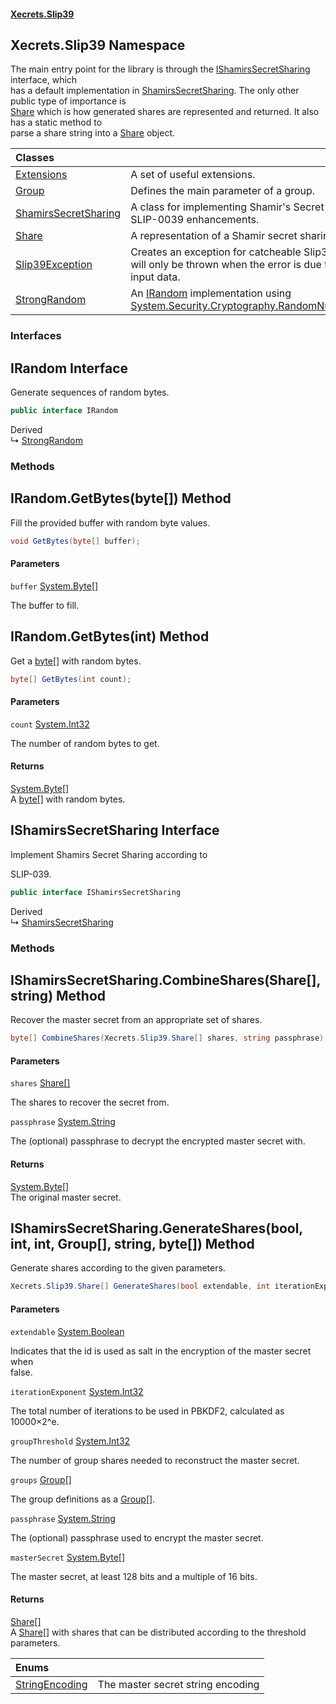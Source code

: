 #### [Xecrets.Slip39](index.md 'index')

## Xecrets.Slip39 Namespace

The main entry point for the library is through the [IShamirsSecretSharing](Xecrets.Slip39.md#Xecrets.Slip39.IShamirsSecretSharing 'Xecrets.Slip39.IShamirsSecretSharing') interface, which  
            has a default implementation in [ShamirsSecretSharing](Xecrets.Slip39.ShamirsSecretSharing.md 'Xecrets.Slip39.ShamirsSecretSharing'). The only other public type of importance is  
            [Share](Xecrets.Slip39.Share.md 'Xecrets.Slip39.Share') which is how generated shares are represented and returned. It also has a static method to  
            parse a share string into a [Share](Xecrets.Slip39.Share.md 'Xecrets.Slip39.Share') object.

| Classes | |
| :--- | :--- |
| [Extensions](Xecrets.Slip39.Extensions.md 'Xecrets.Slip39.Extensions') | A set of useful extensions. |
| [Group](Xecrets.Slip39.Group.md 'Xecrets.Slip39.Group') | Defines the main parameter of a group. |
| [ShamirsSecretSharing](Xecrets.Slip39.ShamirsSecretSharing.md 'Xecrets.Slip39.ShamirsSecretSharing') | A class for implementing Shamir's Secret Sharing with SLIP-0039 enhancements. |
| [Share](Xecrets.Slip39.Share.md 'Xecrets.Slip39.Share') | A representation of a Shamir secret sharing share. |
| [Slip39Exception](Xecrets.Slip39.Slip39Exception.md 'Xecrets.Slip39.Slip39Exception') | Creates an exception for catcheable Slip39 errors. This will only be thrown when the error is due to incorrect<br/>input data. |
| [StrongRandom](Xecrets.Slip39.StrongRandom.md 'Xecrets.Slip39.StrongRandom') | An [IRandom](Xecrets.Slip39.md#Xecrets.Slip39.IRandom 'Xecrets.Slip39.IRandom') implementation using [System.Security.Cryptography.RandomNumberGenerator](https://docs.microsoft.com/en-us/dotnet/api/System.Security.Cryptography.RandomNumberGenerator 'System.Security.Cryptography.RandomNumberGenerator'). |
### Interfaces

<a name='Xecrets.Slip39.IRandom'></a>

## IRandom Interface

Generate sequences of random bytes.

```csharp
public interface IRandom
```

Derived  
&#8627; [StrongRandom](Xecrets.Slip39.StrongRandom.md 'Xecrets.Slip39.StrongRandom')
### Methods

<a name='Xecrets.Slip39.IRandom.GetBytes(byte[])'></a>

## IRandom.GetBytes(byte[]) Method

Fill the provided buffer with random byte values.

```csharp
void GetBytes(byte[] buffer);
```
#### Parameters

<a name='Xecrets.Slip39.IRandom.GetBytes(byte[]).buffer'></a>

`buffer` [System.Byte](https://docs.microsoft.com/en-us/dotnet/api/System.Byte 'System.Byte')[[]](https://docs.microsoft.com/en-us/dotnet/api/System.Array 'System.Array')

The buffer to fill.

<a name='Xecrets.Slip39.IRandom.GetBytes(int)'></a>

## IRandom.GetBytes(int) Method

Get a [byte[]](https://docs.microsoft.com/en-us/dotnet/api/byte[] 'byte[]') with random bytes.

```csharp
byte[] GetBytes(int count);
```
#### Parameters

<a name='Xecrets.Slip39.IRandom.GetBytes(int).count'></a>

`count` [System.Int32](https://docs.microsoft.com/en-us/dotnet/api/System.Int32 'System.Int32')

The number of random bytes to get.

#### Returns
[System.Byte](https://docs.microsoft.com/en-us/dotnet/api/System.Byte 'System.Byte')[[]](https://docs.microsoft.com/en-us/dotnet/api/System.Array 'System.Array')  
A [byte[]](https://docs.microsoft.com/en-us/dotnet/api/byte[] 'byte[]') with random bytes.

<a name='Xecrets.Slip39.IShamirsSecretSharing'></a>

## IShamirsSecretSharing Interface

Implement Shamirs Secret Sharing according to <seealso href="https://github.com/satoshilabs/slips/blob/master/slip-0039.md">  
SLIP-039</seealso>.

```csharp
public interface IShamirsSecretSharing
```

Derived  
&#8627; [ShamirsSecretSharing](Xecrets.Slip39.ShamirsSecretSharing.md 'Xecrets.Slip39.ShamirsSecretSharing')
### Methods

<a name='Xecrets.Slip39.IShamirsSecretSharing.CombineShares(Xecrets.Slip39.Share[],string)'></a>

## IShamirsSecretSharing.CombineShares(Share[], string) Method

Recover the master secret from an appropriate set of shares.

```csharp
byte[] CombineShares(Xecrets.Slip39.Share[] shares, string passphrase);
```
#### Parameters

<a name='Xecrets.Slip39.IShamirsSecretSharing.CombineShares(Xecrets.Slip39.Share[],string).shares'></a>

`shares` [Share](Xecrets.Slip39.Share.md 'Xecrets.Slip39.Share')[[]](https://docs.microsoft.com/en-us/dotnet/api/System.Array 'System.Array')

The shares to recover the secret from.

<a name='Xecrets.Slip39.IShamirsSecretSharing.CombineShares(Xecrets.Slip39.Share[],string).passphrase'></a>

`passphrase` [System.String](https://docs.microsoft.com/en-us/dotnet/api/System.String 'System.String')

The (optional) passphrase to decrypt the encrypted master secret with.

#### Returns
[System.Byte](https://docs.microsoft.com/en-us/dotnet/api/System.Byte 'System.Byte')[[]](https://docs.microsoft.com/en-us/dotnet/api/System.Array 'System.Array')  
The original master secret.

<a name='Xecrets.Slip39.IShamirsSecretSharing.GenerateShares(bool,int,int,Xecrets.Slip39.Group[],string,byte[])'></a>

## IShamirsSecretSharing.GenerateShares(bool, int, int, Group[], string, byte[]) Method

Generate shares according to the given parameters.

```csharp
Xecrets.Slip39.Share[] GenerateShares(bool extendable, int iterationExponent, int groupThreshold, Xecrets.Slip39.Group[] groups, string passphrase, byte[] masterSecret);
```
#### Parameters

<a name='Xecrets.Slip39.IShamirsSecretSharing.GenerateShares(bool,int,int,Xecrets.Slip39.Group[],string,byte[]).extendable'></a>

`extendable` [System.Boolean](https://docs.microsoft.com/en-us/dotnet/api/System.Boolean 'System.Boolean')

Indicates that the id is used as salt in the encryption of the master secret when  
            false.

<a name='Xecrets.Slip39.IShamirsSecretSharing.GenerateShares(bool,int,int,Xecrets.Slip39.Group[],string,byte[]).iterationExponent'></a>

`iterationExponent` [System.Int32](https://docs.microsoft.com/en-us/dotnet/api/System.Int32 'System.Int32')

The total number of iterations to be used in PBKDF2, calculated as  
            10000×2^e.

<a name='Xecrets.Slip39.IShamirsSecretSharing.GenerateShares(bool,int,int,Xecrets.Slip39.Group[],string,byte[]).groupThreshold'></a>

`groupThreshold` [System.Int32](https://docs.microsoft.com/en-us/dotnet/api/System.Int32 'System.Int32')

The number of group shares needed to reconstruct the master secret.

<a name='Xecrets.Slip39.IShamirsSecretSharing.GenerateShares(bool,int,int,Xecrets.Slip39.Group[],string,byte[]).groups'></a>

`groups` [Group](Xecrets.Slip39.Group.md 'Xecrets.Slip39.Group')[[]](https://docs.microsoft.com/en-us/dotnet/api/System.Array 'System.Array')

The group definitions as a [Group[]](https://docs.microsoft.com/en-us/dotnet/api/Group[] 'Group[]').

<a name='Xecrets.Slip39.IShamirsSecretSharing.GenerateShares(bool,int,int,Xecrets.Slip39.Group[],string,byte[]).passphrase'></a>

`passphrase` [System.String](https://docs.microsoft.com/en-us/dotnet/api/System.String 'System.String')

The (optional) passphrase used to encrypt the master secret.

<a name='Xecrets.Slip39.IShamirsSecretSharing.GenerateShares(bool,int,int,Xecrets.Slip39.Group[],string,byte[]).masterSecret'></a>

`masterSecret` [System.Byte](https://docs.microsoft.com/en-us/dotnet/api/System.Byte 'System.Byte')[[]](https://docs.microsoft.com/en-us/dotnet/api/System.Array 'System.Array')

The master secret, at least 128 bits and a multiple of 16 bits.

#### Returns
[Share](Xecrets.Slip39.Share.md 'Xecrets.Slip39.Share')[[]](https://docs.microsoft.com/en-us/dotnet/api/System.Array 'System.Array')  
A [Share[]](https://docs.microsoft.com/en-us/dotnet/api/Share[] 'Share[]') with shares that can be distributed according to the threshold  
            parameters.

| Enums | |
| :--- | :--- |
| [StringEncoding](Xecrets.Slip39.StringEncoding.md 'Xecrets.Slip39.StringEncoding') | The master secret string encoding |
